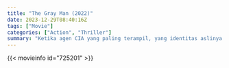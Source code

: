 ```yaml
---
title: "The Gray Man (2022)"
date: 2023-12-29T08:40:16Z
tags: ["Movie"]
categories: ["Action", "Thriller"]
summary: "Ketika agen CIA yang paling terampil, yang identitas aslinya tidak diketahui siapa pun, secara tidak sengaja mengungkap rahasia agen gelap, seorang mantan rekan psikopat memberikan hadiah untuk kepalanya, memicu perburuan global oleh pembunuh internasional..."
---
```


<mux-player stream-type="on-demand"
src="https://kp3d-my.sharepoint.com/personal/ryoo_kp3d_onmicrosoft_com/_layouts/15/download.aspx?share=EUJBnJ7-CelOol-3RsF8djMBRXtfnag11rE7G7xBjHMKyQ" prefer-playback="mse" controls>

</mux-player>


{{< movieinfo id="725201" >}}

<script src="https://cdn.jsdelivr.net/npm/@mux/mux-player"></script>

 <script type="application/ld+json ">
{
"@context": "https://schema.org/",
"@type": "VideoObject",
"name": "The Gray Man",
"contentUrl": "https://stream.mux.com/D01WNcZ27syXL01sFFCBZDBV700g5njcKkNLkNmec022LL00.m3u8",
"thumbnailUrl": "https://www.themoviedb.org/t/p/original/9eSoJrj8LkbUzuPSJzgSXWKexKj.jpg?width=314&fit_mode=preserve&time=25",
"uploadDate": "2023-12-25T06:24:19Z",
}

</script>